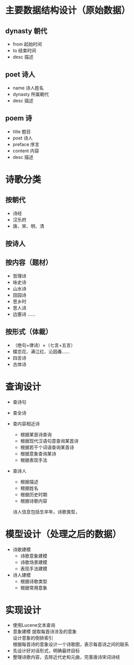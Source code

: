 # 主要数据结构设计（原始数据）

## dynasty 朝代
* from 起始时间
* to 结束时间
* desc 描述  

## poet 诗人
* name 诗人姓名
* dynasty 所属朝代
* desc 描述

## poem 诗
* title 题目
* poet 诗人
* preface 序言
* content 内容
* desc 描述

# 诗歌分类
## 按朝代
* 诗经
* 汉乐府
* 唐、宋、明、清

## 按诗人

## 按内容（题材）
* 哲理诗
* 咏史诗
* 山水诗
* 田园诗
* 思乡时
* 思人诗
* 边塞诗
......

## 按形式（体裁）
* （绝句+律诗）×（七言+五言）
* 蝶恋花、满江红、沁园春......
* 四言诗
* 古体诗

# 查询设计
* 查诗句
* 查全诗
* 查内容相近诗
  - 根据某首诗查询
  - 根据现代汉语句意查询某首诗
  - 根据若干个词语查询某首诗
  - 根据意象查询某诗
  - 根据表现手法
* 查诗人
  - 根据描述
  - 根据姓名
  - 根据历史时期
  - 根据诗歌内容

  诗人信息包括生卒年，诗歌类型，

# 模型设计（处理之后的数据）
* 诗歌建模
  - 诗歌意象建模
  - 诗歌场景建模
  - 表现手法建模
* 诗人建模
  - 根据诗歌类型
  - 根据常用意象
  
# 实现设计
* 使用Lucene文本查询
* 意象建模
提取每首诗涉及的意象  
设计意象的倒排索引  
根据每首诗的意象设计一个诗歌图，表示每首诗之间的联系  
* 先设计好对话形式，明确最终目标
* 整理诗歌内容，去除近代史和元曲，完善唐诗宋词诗经